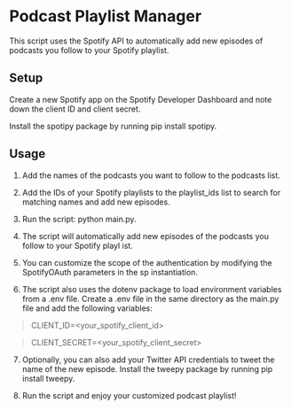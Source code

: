 # Podcast Playlist Manager
This script uses the Spotify API to automatically add new episodes of podcasts you follow to your Spotify playlist.

## Setup
Create a new Spotify app on the Spotify Developer Dashboard and note down the client ID and client secret.

Install the spotipy package by running pip install spotipy.

## Usage
1. Add the names of the podcasts you want to follow to the podcasts list.

2. Add the IDs of your Spotify playlists to the playlist_ids list to search for matching names and add new episodes.

3. Run the script: python main.py.

4. The script will automatically add new episodes of the podcasts you follow to your Spotify playl ist.

5. You can customize the scope of the authentication by modifying the SpotifyOAuth parameters in the sp instantiation.

6. The script also uses the dotenv package to load environment variables from a .env file. Create a .env file in the same directory as the main.py file and add the following variables:

> CLIENT_ID=<your_spotify_client_id>

> CLIENT_SECRET=<your_spotify_client_secret>

7. Optionally, you can also add your Twitter API credentials to tweet the name of the new episode. Install the tweepy package by running pip install tweepy.

8. Run the script and enjoy your customized podcast playlist!
